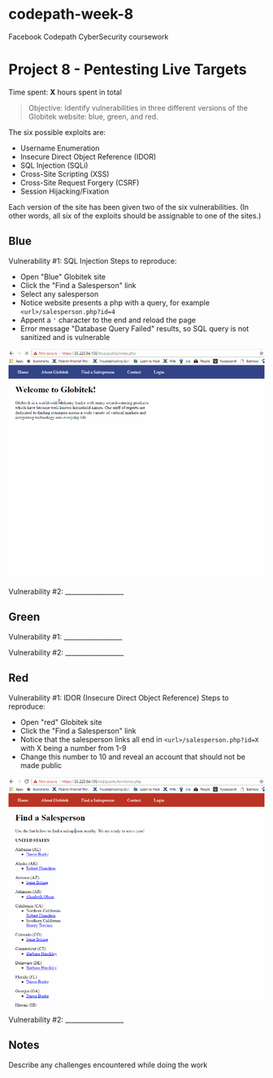 # codepath-week-8
Facebook Codepath CyberSecurity coursework

# Project 8 - Pentesting Live Targets

Time spent: **X** hours spent in total

> Objective: Identify vulnerabilities in three different versions of the Globitek website: blue, green, and red.

The six possible exploits are:
* Username Enumeration
* Insecure Direct Object Reference (IDOR)
* SQL Injection (SQLi)
* Cross-Site Scripting (XSS)
* Cross-Site Request Forgery (CSRF)
* Session Hijacking/Fixation

Each version of the site has been given two of the six vulnerabilities. (In other words, all six of the exploits should be assignable to one of the sites.)

## Blue

Vulnerability #1: SQL Injection
Steps to reproduce:
* Open "Blue" Globitek site
* Click the "Find a Salesperson" link
* Select any salesperson
* Notice website presents a php with a query, for example `<url>/salesperson.php?id=4`
* Appent a `'` character to the end and reload the page
* Error message "Database Query Failed" results, so SQL query is not sanitized and is vulnerable
<img src="Blue 1 - SQL Injection.gif" width="800">


Vulnerability #2: __________________


## Green

Vulnerability #1: __________________

Vulnerability #2: __________________


## Red

Vulnerability #1: IDOR (Insecure Direct Object Reference)
Steps to reproduce:
* Open "red" Globitek site
* Click the "Find a Salesperson" link
* Notice that the salesperson links all end in `<url>/salesperson.php?id=X` with X being a number from 1-9
* Change this number to 10 and reveal an account that should not be made public
<img src="Red 1 - IDOR.gif" width="800">

Vulnerability #2: __________________


## Notes

Describe any challenges encountered while doing the work
